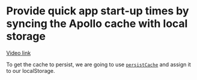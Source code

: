 # Provide quick app start-up times by syncing the Apollo cache with local storage

[Video link](https://www.egghead.io/lessons/egghead-provide-quick-app-start-up-times-by-syncing-the-apollo-cache-with-local-storage?pl=synchronize-client-and-server-state-in-react-using-apollo-client-a45b3b89)

<TimeStamp start="01:35" end="01:45">

To get the cache to persist, we are going to use [`persistCache`](https://www.apollographql.com/docs/react/caching/advanced-topics/#persisting-the-cache) and assign it to our localStorage. 

</TimeStamp>